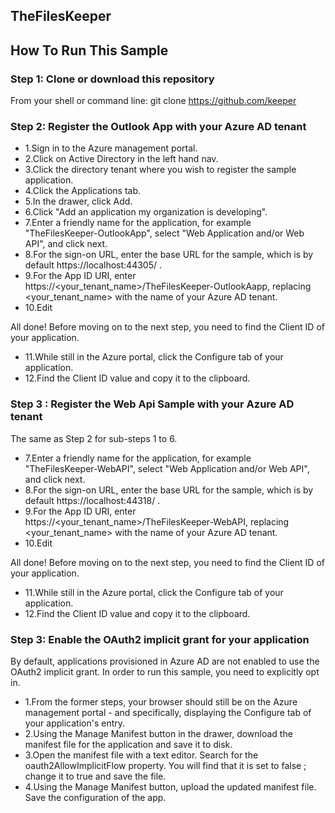 ## TheFilesKeeper


## How To Run This Sample



### Step 1: Clone or download this repository
From your shell or command line:  git clone https://github.com/keeper


### Step 2: Register the Outlook App with your Azure AD tenant

* 1.Sign in to the Azure management portal.
* 2.Click on Active Directory in the left hand nav.
* 3.Click the directory tenant where you wish to register the sample application.
* 4.Click the Applications tab.
* 5.In the drawer, click Add.
* 6.Click "Add an application my organization is developing".
* 7.Enter a friendly name for the application, for example "TheFilesKeeper-OutlookApp", select "Web Application and/or Web API", and click next.
* 8.For the sign-on URL, enter the base URL for the sample, which is by default  https://localhost:44305/ .
* 9.For the App ID URI, enter  https://<your_tenant_name>/TheFilesKeeper-OutlookAapp, replacing  <your_tenant_name>  with the name of your Azure AD tenant.
* 10.Edit 

All done! Before moving on to the next step, you need to find the Client ID of your application.
* 11.While still in the Azure portal, click the Configure tab of your application.
* 12.Find the Client ID value and copy it to the clipboard.


### Step 3 : Register the Web Api Sample with your Azure AD tenant

The same as Step 2 for sub-steps 1 to 6.
* 7.Enter a friendly name for the application, for example "TheFilesKeeper-WebAPI", select "Web Application and/or Web API", and click next.
* 8.For the sign-on URL, enter the base URL for the sample, which is by default  https://localhost:44318/ .
* 9.For the App ID URI, enter  https://<your_tenant_name>/TheFilesKeeper-WebAPI, replacing  <your_tenant_name>  with the name of your Azure AD tenant.
* 10.Edit 

All done! Before moving on to the next step, you need to find the Client ID of your application.
* 11.While still in the Azure portal, click the Configure tab of your application.
* 12.Find the Client ID value and copy it to the clipboard.


### Step 3: Enable the OAuth2 implicit grant for your application
By default, applications provisioned in Azure AD are not enabled to use the OAuth2 implicit grant. In order to run this sample, you need to explicitly opt in.

* 1.From the former steps, your browser should still be on the Azure management portal - and specifically, displaying the Configure tab of your application's entry.
* 2.Using the Manage Manifest button in the drawer, download the manifest file for the application and save it to disk.
* 3.Open the manifest file with a text editor. Search for the  oauth2AllowImplicitFlow  property. You will find that it is set to  false ; change it to  true  and save the file.
* 4.Using the Manage Manifest button, upload the updated manifest file. Save the configuration of the app.
